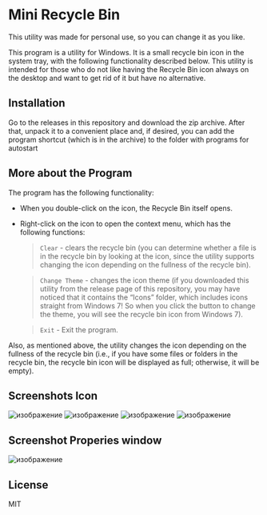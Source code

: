 # Mini Recycle Bin

This utility was made for personal use, so you can change it as you like.

This program is a utility for Windows. It is a small recycle bin icon in the system tray, with the following functionality described below. This utility is intended for those who do not like having the Recycle Bin icon always on the desktop and want to get rid of it but have no alternative.

## Installation

Go to the releases in this repository and download the zip archive. After that, unpack it to a convenient place and, if desired, you can add the program shortcut (which is in the archive) to the folder with programs for autostart
## More about the Program

The program has the following functionality:
- When you double-click on the icon, the Recycle Bin itself opens.
- Right-click on the icon to open the context menu, which has the following functions:

  > `Clear` - clears the recycle bin (you can determine whether a file is in the recycle bin by looking at the icon, since the utility supports changing the icon depending on the fullness of the recycle bin).

  > `Change Theme` - changes the icon theme (if you downloaded this utility from the release page of this repository, you may have noticed that it contains the “Icons” folder, which includes icons straight from Windows 7! So when you click the button to change the theme, you will see the recycle bin icon from Windows 7).

  > `Exit` - Exit the program.

Also, as mentioned above, the utility changes the icon depending on the fullness of the recycle bin (i.e., if you have some files or folders in the recycle bin, the recycle bin icon will be displayed as full; otherwise, it will be empty).

## Screenshots Icon

![изображение](https://github.com/user-attachments/assets/38948e26-6b24-4dad-98f7-7175d90f6782)
![изображение](https://github.com/user-attachments/assets/d742d295-87cc-4185-b817-fcbf39acf372)
![изображение](https://github.com/user-attachments/assets/a608eceb-731a-4423-b6f9-a6e74caad3d4)
![изображение](https://github.com/user-attachments/assets/472c24af-3fbf-4d45-a7bd-484906b053c9)

## Screenshot Properies window

![изображение](https://github.com/user-attachments/assets/22d46fb3-beed-4c74-8065-95d2735bd51b)


## License

MIT
